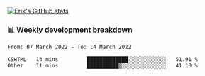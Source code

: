 [![Erik's GitHub stats](https://github-readme-stats.vercel.app/api?username=erik-petrov&theme=nightowl&show_icons=true)](https://github.com/anuraghazra/github-readme-stats)

### 📊 Weekly development breakdown
<!--START_SECTION:waka-->

```text
From: 07 March 2022 - To: 14 March 2022

CSHTML   14 mins         █████████████░░░░░░░░░░░░   51.91 %
Other    11 mins         ██████████▒░░░░░░░░░░░░░░   41.10 %
```

<!--END_SECTION:waka-->

